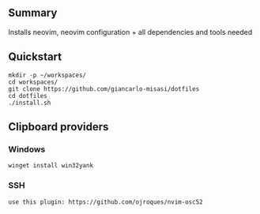## Summary
Installs neovim, neovim configuration + all dependencies and tools needed

## Quickstart

```shell
mkdir -p ~/workspaces/
cd workspaces/
git clone https://github.com/giancarlo-misasi/dotfiles
cd dotfiles
./install.sh
```

## Clipboard providers
### Windows
```shell
winget install win32yank
```

### SSH
```shell
use this plugin: https://github.com/ojroques/nvim-osc52
```
